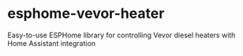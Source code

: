 # esphome-vevor-heater
Easy-to-use ESPHome library for controlling Vevor diesel heaters with Home Assistant integration
